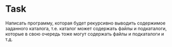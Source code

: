 # Task
Написать программу, которая будет рекурсивно выводить содержимое заданного каталога, т.е. каталог может содержать файлы и подкаталоги, которые в свою очередь тоже могут содержать файлы и подкаталоги и т.д.
